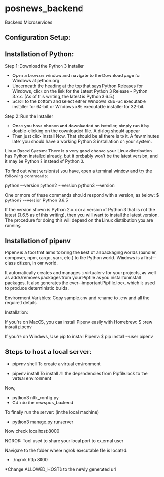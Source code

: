 # posnews_backend

Backend Microservices

## Configuration Setup:

## Installation of Python:

Step 1: Download the Python 3 Installer

- Open a browser window and navigate to the Download page for Windows at python.org.
- Underneath the heading at the top that says Python Releases for Windows, click on the link for the Latest Python 3 Release - Python 3.x.x. (As of this writing, the latest is Python 3.6.5.)
- Scroll to the bottom and select either Windows x86-64 executable installer for 64-bit or Windows x86 executable installer for 32-bit.

Step 2: Run the Installer

- Once you have chosen and downloaded an installer, simply run it by double-clicking on the downloaded file. A dialog should appear
- Then just click Install Now. That should be all there is to it. A few minutes later you should have a working Python 3 installation on your system.

Linux Based System:
There is a very good chance your Linux distribution has Python installed already, but it probably won’t be the latest version, and it may be Python 2 instead of Python 3.

To find out what version(s) you have, open a terminal window and try the following commands:

python --version
python2 --version
python3 --version

One or more of these commands should respond with a version, as below:
\$ python3 --version
Python 3.6.5

If the version shown is Python 2.x.x or a version of Python 3 that is not the latest (3.6.5 as of this writing), then you will want to install the latest version. The procedure for doing this will depend on the Linux distribution you are running.

## Installation of pipenv

Pipenv is a tool that aims to bring the best of all packaging worlds (bundler, composer, npm, cargo, yarn, etc.) to the Python world. Windows is a first--class citizen, in our world.

It automatically creates and manages a virtualenv for your projects, as well as adds/removes packages from your Pipfile as you install/uninstall packages.
It also generates the ever--important Pipfile.lock, which is used to produce deterministic builds.

Environment Variables:
Copy sample.env and rename to .env and all the required details

Installation:

If you're on MacOS, you can install Pipenv easily with Homebrew:
\$ brew install pipenv

If you're on Windows, Use pip to install Pipenv:
\$ pip install --user pipenv

## Steps to host a local server:

- pipenv shell
  To create a virtual environment

- pipenv install
  To install all the dependencies from Pipfile.lock to the virtual environment

Now,

- python3 nltk_config.py
- Cd into the newspos_backend

To finally run the server: (in the local machine)

- python3 manage.py runserver

Now check localhost:8000

NGROK: Tool used to share your local port to external user

Navigate to the folder where ngrok executable file is located:

- ./ngrok http 8000

\*Change ALLOWED_HOSTS to the newly generated url
